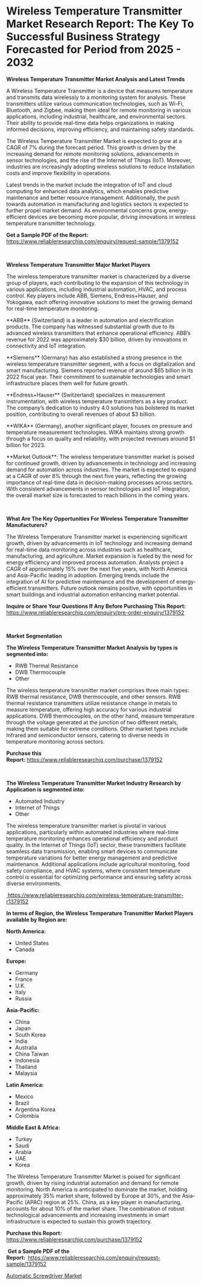 <p><h1>Wireless Temperature Transmitter Market Research Report: The Key To Successful Business Strategy Forecasted for Period from 2025 - 2032</h1></p><p><strong>Wireless Temperature Transmitter Market Analysis and Latest Trends</strong></p>
<p><p>A Wireless Temperature Transmitter is a device that measures temperature and transmits data wirelessly to a monitoring system for analysis. These transmitters utilize various communication technologies, such as Wi-Fi, Bluetooth, and Zigbee, making them ideal for remote monitoring in various applications, including industrial, healthcare, and environmental sectors. Their ability to provide real-time data helps organizations in making informed decisions, improving efficiency, and maintaining safety standards.</p><p>The Wireless Temperature Transmitter Market is expected to grow at a CAGR of 7% during the forecast period. This growth is driven by the increasing demand for remote monitoring solutions, advancements in sensor technologies, and the rise of the Internet of Things (IoT). Moreover, industries are increasingly adopting wireless solutions to reduce installation costs and improve flexibility in operations.</p><p>Latest trends in the market include the integration of IoT and cloud computing for enhanced data analytics, which enables predictive maintenance and better resource management. Additionally, the push towards automation in manufacturing and logistics sectors is expected to further propel market demand. As environmental concerns grow, energy-efficient devices are becoming more popular, driving innovations in wireless temperature transmitter technology.</p></p>
<p><strong>Get a Sample PDF of the Report:&nbsp;</strong> <a href="https://www.reliableresearchiq.com/enquiry/request-sample/1379152?utm_campaign=2883&utm_medium=2&utm_source=Github&utm_content=ia&utm_term=08042025&utm_id=wireless-temperature-transmitter">https://www.reliableresearchiq.com/enquiry/request-sample/1379152</a></p>
<p>&nbsp;</p>
<p><strong>Wireless Temperature Transmitter Major Market Players</strong></p>
<p><p>The wireless temperature transmitter market is characterized by a diverse group of players, each contributing to the expansion of this technology in various applications, including industrial automation, HVAC, and process control. Key players include ABB, Siemens, Endress+Hauser, and Yokogawa, each offering innovative solutions to meet the growing demand for real-time temperature monitoring.</p><p>**ABB** (Switzerland) is a leader in automation and electrification products. The company has witnessed substantial growth due to its advanced wireless transmitters that enhance operational efficiency. ABB’s revenue for 2022 was approximately $30 billion, driven by innovations in connectivity and IoT integration.</p><p>**Siemens** (Germany) has also established a strong presence in the wireless temperature transmitter segment, with a focus on digitalization and smart manufacturing. Siemens reported revenue of around $65 billion in its 2022 fiscal year. Their commitment to sustainable technologies and smart infrastructure places them well for future growth.</p><p>**Endress+Hauser** (Switzerland) specializes in measurement instrumentation, with wireless temperature transmitters as a key product. The company’s dedication to industry 4.0 solutions has bolstered its market position, contributing to overall revenues of about $3 billion.</p><p>**WIKA** (Germany), another significant player, focuses on pressure and temperature measurement technologies. WIKA maintains strong growth through a focus on quality and reliability, with projected revenues around $1 billion for 2023.</p><p>**Market Outlook**: The wireless temperature transmitter market is poised for continued growth, driven by advancements in technology and increasing demand for automation across industries. The market is expected to expand at a CAGR of over 8% through the next five years, reflecting the growing importance of real-time data in decision-making processes across sectors. With consistent advancements in sensor technologies and IoT integration, the overall market size is forecasted to reach billions in the coming years.</p></p>
<p>&nbsp;</p>
<p><strong>What Are The Key Opportunities For Wireless Temperature Transmitter Manufacturers?</strong></p>
<p><p>The Wireless Temperature Transmitter market is experiencing significant growth, driven by advancements in IoT technology and increasing demand for real-time data monitoring across industries such as healthcare, manufacturing, and agriculture. Market expansion is fueled by the need for energy efficiency and improved process automation. Analysts project a CAGR of approximately 15% over the next five years, with North America and Asia-Pacific leading in adoption. Emerging trends include the integration of AI for predictive maintenance and the development of energy-efficient transmitters. Future outlook remains positive, with opportunities in smart buildings and industrial automation enhancing market potential.</p></p>
<p><strong>Inquire or Share Your Questions If Any Before Purchasing This Report:</strong> <a href="https://www.reliableresearchiq.com/enquiry/pre-order-enquiry/1379152?utm_campaign=2883&utm_medium=2&utm_source=Github&utm_content=ia&utm_term=08042025&utm_id=wireless-temperature-transmitter">https://www.reliableresearchiq.com/enquiry/pre-order-enquiry/1379152</a></p>
<p>&nbsp;</p>
<p><strong>Market Segmentation</strong></p>
<p><strong>The Wireless Temperature Transmitter Market Analysis by types is segmented into:</strong></p>
<p><ul><li>RWB Thermal Resistance</li><li>DWB Thermocouple</li><li>Other</li></ul></p>
<p><p>The wireless temperature transmitter market comprises three main types: RWB thermal resistance, DWB thermocouple, and other sensors. RWB thermal resistance transmitters utilize resistance change in metals to measure temperature, offering high accuracy for various industrial applications. DWB thermocouples, on the other hand, measure temperature through the voltage generated at the junction of two different metals, making them suitable for extreme conditions. Other market types include Infrared and semiconductor sensors, catering to diverse needs in temperature monitoring across sectors.</p></p>
<p><strong>Purchase this Report:&nbsp;</strong><a href="https://www.reliableresearchiq.com/purchase/1379152?utm_campaign=2883&utm_medium=2&utm_source=Github&utm_content=ia&utm_term=08042025&utm_id=wireless-temperature-transmitter">https://www.reliableresearchiq.com/purchase/1379152</a></p>
<p>&nbsp;</p>
<p><strong>The Wireless Temperature Transmitter Market Industry Research by Application is segmented into:</strong></p>
<p><ul><li>Automated Industry</li><li>Internet of Things</li><li>Other</li></ul></p>
<p><p>The wireless temperature transmitter market is pivotal in various applications, particularly within automated industries where real-time temperature monitoring enhances operational efficiency and product quality. In the Internet of Things (IoT) sector, these transmitters facilitate seamless data transmission, enabling smart devices to communicate temperature variations for better energy management and predictive maintenance. Additional applications include agricultural monitoring, food safety compliance, and HVAC systems, where consistent temperature control is essential for optimizing performance and ensuring safety across diverse environments.</p></p>
<p><a href="https://www.reliableresearchiq.com/wireless-temperature-transmitter-r1379152?utm_campaign=2883&utm_medium=2&utm_source=Github&utm_content=ia&utm_term=08042025&utm_id=wireless-temperature-transmitter">&nbsp;https://www.reliableresearchiq.com/wireless-temperature-transmitter-r1379152</a></p>
<p><strong>In terms of Region, the Wireless Temperature Transmitter Market Players available by Region are:</strong></p>
<p>
    <p> <strong> North America: </strong>
        <ul>
            <li>United States</li>
            <li>Canada</li>
        </ul>
        </p> 
    <p> <strong> Europe: </strong>
        <ul>
            <li>Germany</li>
            <li>France</li>
            <li>U.K.</li>
            <li>Italy</li>
            <li>Russia</li>
        </ul>
        </p> 
    <p> <strong> Asia-Pacific: </strong>
        <ul>
            <li>China</li>
            <li>Japan</li>
            <li>South Korea</li>
            <li>India</li>
            <li>Australia</li>
            <li>China Taiwan</li>
            <li>Indonesia</li>
            <li>Thailand</li>
            <li>Malaysia</li>
        </ul>
        </p> 
    <p> <strong> Latin America: </strong>
        <ul>
            <li>Mexico</li>
            <li>Brazil</li>
            <li>Argentina Korea</li>
            <li>Colombia</li>
        </ul>
        </p> 
    <p> <strong> Middle East & Africa: </strong>
        <ul>
            <li>Turkey</li>
            <li>Saudi</li>
            <li>Arabia</li>
            <li>UAE</li>
            <li>Korea</li>
        </ul>
    </p>
    </p>
<p><p>The Wireless Temperature Transmitter Market is poised for significant growth, driven by rising industrial automation and demand for remote monitoring. North America is anticipated to dominate the market, holding approximately 35% market share, followed by Europe at 30%, and the Asia-Pacific (APAC) region at 25%. China, as a key player in manufacturing, accounts for about 10% of the market share. The combination of robust technological advancements and increasing investments in smart infrastructure is expected to sustain this growth trajectory.</p></p>
<p><strong>Purchase this Report: </strong><a href="https://www.reliableresearchiq.com/purchase/1379152?utm_campaign=2883&utm_medium=2&utm_source=Github&utm_content=ia&utm_term=08042025&utm_id=wireless-temperature-transmitter">https://www.reliableresearchiq.com/purchase/1379152</a></p>
<p>&nbsp;<strong>Get a Sample PDF of the Report:&nbsp;&nbsp;</strong><a href="https://www.reliableresearchiq.com/enquiry/request-sample/1379152?utm_campaign=2883&utm_medium=2&utm_source=Github&utm_content=ia&utm_term=08042025&utm_id=wireless-temperature-transmitter">https://www.reliableresearchiq.com/enquiry/request-sample/1379152</a></p>
<p><strong></strong></p>
<p><p><a href="https://github.com/verikaahova/Market-Research-Report-List-1/blob/main/automatic-screwdriver-market.md?utm_campaign=2883&utm_medium=2&utm_source=Github&utm_content=ia&utm_term=08042025&utm_id=wireless-temperature-transmitter">Automatic Screwdriver Market</a></p></p>